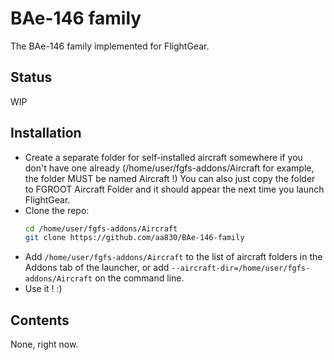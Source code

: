 # BAe-146 family
The BAe-146 family implemented for FlightGear.

## Status
WIP

## Installation
* Create a separate folder for self-installed aircraft somewhere if you don't have one already
  (/home/user/fgfs-addons/Aircraft for example, the folder MUST be named Aircraft !) You can also just copy the folder to FGROOT Aircraft Folder and it should appear the next time you launch FlightGear.
* Clone the repo:
  ```sh
  cd /home/user/fgfs-addons/Aircraft
  git clone https://github.com/aa830/BAe-146-family
  ```
* Add `/home/user/fgfs-addons/Aircraft` to the list of aircraft folders in the Addons tab of the launcher,
  or add `--aircraft-dir=/home/user/fgfs-addons/Aircraft` on the command line.
* Use it ! :)

## Contents
None, right now.
